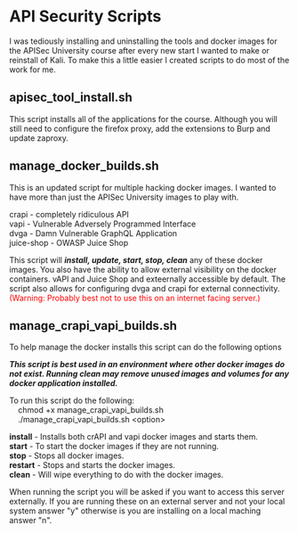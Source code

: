 # API Security Scripts

I was tediously installing and uninstalling the tools and docker images for the APISec University course after every new start I wanted to make or reinstall of Kali. To make this a little easier I created scripts to do most of the work for me.

## apisec_tool_install.sh

This script installs all of the applications for the course. Although you will still need to configure the firefox proxy, add the extensions to Burp and update zaproxy. 

## manage_docker_builds.sh

This is an updated script for multiple hacking docker images. I wanted to have more than just the APISec University images to play with. 

crapi - completely ridiculous API  
vapi - Vulnerable Adversely Programmed Interface  
dvga - Damn Vulnerable GraphQL Application  
juice-shop - OWASP Juice Shop

This script will ***install, update, start, stop, clean*** any of these docker images. You also have the ability to allow external visibility on the docker containers. vAPI and Juice Shop and exteernally accessible by default. The script also allows for configuring dvga and crapi for external connectivity. <span style="color:red">(Warning: Probably best not to use this on an internet facing server.)</span>

## manage_crapi_vapi_builds.sh

To help manage the docker installs this script can do the following options

***This script is best used in an environment where other docker images do not exist. Running clean may remove unused images and volumes for any docker application installed.***


To run this script do the following:  
&nbsp;&nbsp;&nbsp;&nbsp;chmod +x manage_crapi_vapi_builds.sh  
&nbsp;&nbsp;&nbsp;&nbsp;./manage_crapi_vapi_builds.sh \<option\>

**install** - Installs both crAPI and vapi docker images and starts them.  
**start** - To start the docker images if they are not running.  
**stop** - Stops all docker images.  
**restart** - Stops and starts the docker images.  
**clean** - Will wipe everything to do with the docker images.  

When running the script you will be asked if you want to access this server externally. If you are running these on an external server and not your local system answer "y" otherwise is you are installing on a local maching answer "n".

